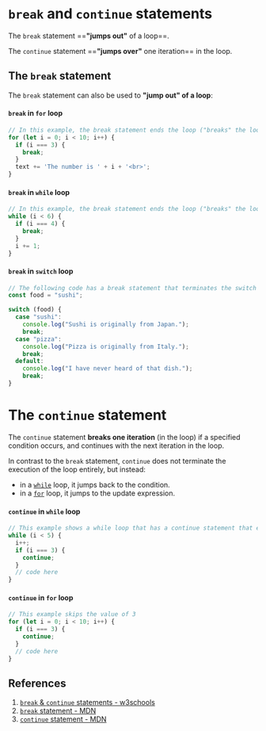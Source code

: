 # `break` and `continue` statements

The `break` statement ==**"jumps out"** of a loop==.

The `continue` statement ==**"jumps over"** one iteration== in the loop.

## The `break` statement

The `break` statement can also be used to **"jump out" of a loop**:

#### `break` in `for` loop

```js
// In this example, the break statement ends the loop ("breaks" the loop) when the loop counter (i) is 3.
for (let i = 0; i < 10; i++) {
  if (i === 3) {
    break;
  }
  text += 'The number is ' + i + '<br>';
}
```

#### `break` in `while` loop

```js
// In this example, the break statement ends the loop ("breaks" the loop) when the loop counter (i) is 4.
while (i < 6) {
  if (i === 4) {
    break;
  }
  i += 1;
}
```

#### `break` in `switch` loop

```js
// The following code has a break statement that terminates the switch statement when a case is matched and the corresponding code has run.
const food = "sushi";

switch (food) {
  case "sushi":
    console.log("Sushi is originally from Japan.");
    break;
  case "pizza":
    console.log("Pizza is originally from Italy.");
    break;
  default:
    console.log("I have never heard of that dish.");
    break;
}
```

# The `continue` statement

The `continue` statement **breaks one iteration** (in the loop) if a specified condition occurs, and continues with the next iteration in the loop.

In contrast to the `break` statement, `continue` does not terminate the execution of the loop entirely, but instead:

- in a [`while`](https://developer.mozilla.org/en-US/docs/Web/JavaScript/Reference/Statements/while) loop, it jumps back to the condition.
- in a [`for`](https://developer.mozilla.org/en-US/docs/Web/JavaScript/Reference/Statements/for) loop, it jumps to the update expression.

#### `continue` in `while` loop

```js
// This example shows a while loop that has a continue statement that executes when the value of i is 3, so the value of 3 is skipped 
while (i < 5) {
  i++;
  if (i === 3) {
    continue;
  }
  // code here
}
```

#### `continue` in `for` loop

```js
// This example skips the value of 3
for (let i = 0; i < 10; i++) {
  if (i === 3) {
    continue;
  }
  // code here
}
```

## References

1. [`break` & `continue` statements - w3schools](https://www.w3schools.com/js/js_break.asp)
2. [`break` statement - MDN](https://developer.mozilla.org/en-US/docs/Web/JavaScript/Reference/Statements/break)
3. [`continue` statement - MDN](https://developer.mozilla.org/en-US/docs/Web/JavaScript/Reference/Statements/continue)
